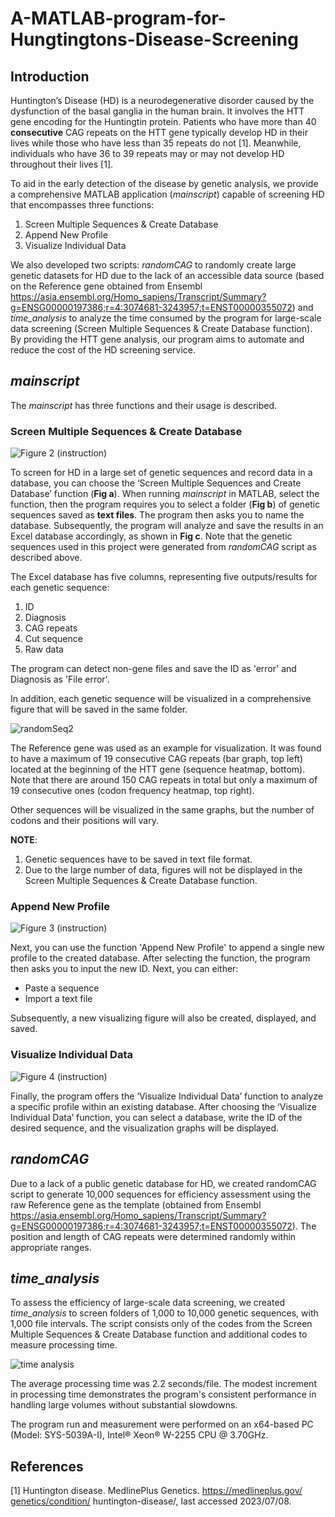 # A-MATLAB-program-for-Hungtingtons-Disease-Screening

## Introduction
Huntington’s Disease (HD) is a neurodegenerative disorder caused by the dysfunction of the basal ganglia in the human brain. It involves the HTT gene encoding for the Huntingtin protein. Patients who have more than 40 **consecutive** CAG repeats on the HTT gene typically develop HD in their lives while those who have less than 35 repeats do not [1]. Meanwhile, individuals who have 36 to 39 repeats may or may not develop HD throughout their lives [1].

To aid in the early detection of the disease by genetic analysis, we provide a comprehensive MATLAB application (_mainscript_) capable of screening HD that encompasses three functions:
1. Screen Multiple Sequences & Create Database
2. Append New Profile
3. Visualize Individual Data

We also developed two scripts: _randomCAG_ to randomly create large genetic datasets for HD due to the lack of an accessible data source (based on the Reference gene obtained from Ensembl https://asia.ensembl.org/Homo_sapiens/Transcript/Summary?g=ENSG00000197386;r=4:3074681-3243957;t=ENST00000355072) and _time_analysis_ to analyze the time consumed by the program for large-scale data screening (Screen Multiple Sequences & Create Database function).
By providing the HTT gene analysis, our program aims to automate and reduce the cost of the HD screening service.

## _mainscript_
The _mainscript_ has three functions and their usage is described.
### Screen Multiple Sequences & Create Database

![Figure 2 (instruction)](139542244/56e3a1c8-a04b-4c69-8ff9-6609933371f1)

To screen for HD in a large set of genetic sequences and record data in a database, you can choose the ‘Screen Multiple Sequences and Create Database’ function (**Fig a**). When running _mainscript_ in MATLAB, select the function, then the program requires you to select a folder (**Fig b**) of genetic sequences saved as **text files**. The program then asks you to name the database. Subsequently, the program will analyze and save the results in an Excel database accordingly, as shown in **Fig c**. Note that the genetic sequences used in this project were generated from _randomCAG_ script as described above.

The Excel database has five columns, representing five outputs/results for each genetic sequence:
1. ID
2. Diagnosis
3. CAG repeats
4. Cut sequence
5. Raw data

The program can detect non-gene files and save the ID as 'error' and Diagnosis as 'File error'. 

In addition, each genetic sequence will be visualized in a comprehensive figure that will be saved in the same folder.

![randomSeq2](https://github.com/trangthyy/A-MATLAB-application-for-Efficient-Huntingtons-Disease-Screening/assets/139542244/fe28d0df-c77a-4ec5-9f9f-d7e57290ec7e)

The Reference gene was used as an example for visualization. It was found to have a maximum of 19 consecutive CAG repeats (bar graph, top left) located at the beginning of the HTT gene (sequence heatmap, bottom). Note that there are around 150 CAG repeats in total but only a maximum of 19 consecutive ones (codon frequency heatmap, top right).

Other sequences will be visualized in the same graphs, but the number of codons and their positions will vary.

**NOTE**:
1. Genetic sequences have to be saved in text file format.
2. Due to the large number of data, figures will not be displayed in the Screen Multiple Sequences & Create Database function.

### Append New Profile

![Figure 3 (instruction)](https://github.com/trangthyy/A-MATLAB-application-for-Efficient-Huntingtons-Disease-Screening/assets/139542244/a474c1f9-4f69-4d14-a743-4f4a4c89e55f)

Next, you can use the function 'Append New Profile' to append a single new profile to the created database. After selecting the function, the program then asks you to input the new ID. Next, you can either:
* Paste a sequence
* Import a text file

Subsequently, a new visualizing figure will also be created, displayed, and saved.

### Visualize Individual Data

![Figure 4 (instruction)](https://github.com/trangthyy/A-MATLAB-application-for-Efficient-Huntingtons-Disease-Screening/assets/139542244/ccc1d176-d2bf-46f9-a1bc-845b285bc6e3)

Finally, the program offers the ‘Visualize Individual Data’ function to analyze a specific profile within an existing database. After choosing the ‘Visualize Individual Data’ function, you can select a database, write the ID of the desired sequence, and the visualization graphs will be displayed.

## _randomCAG_
Due to a lack of a public genetic database for HD, we created randomCAG script to generate 10,000 sequences for efficiency assessment using the raw Reference gene as the template (obtained from Ensembl https://asia.ensembl.org/Homo_sapiens/Transcript/Summary?g=ENSG00000197386;r=4:3074681-3243957;t=ENST00000355072). The position and length of CAG repeats were determined randomly within appropriate ranges.

## _time_analysis_
To assess the efficiency of large-scale data screening, we created _time_analysis_ to screen folders of 1,000 to 10,000 genetic sequences, with 1,000 file intervals. The script consists only of the codes from the Screen Multiple Sequences & Create Database function and additional codes to measure processing time.

![time analysis](https://github.com/trangthyy/A-MATLAB-application-for-Efficient-Huntingtons-Disease-Screening/assets/139542244/2437759f-a9bb-44be-bc5f-f938dda77148)

The average processing time was 2.2 seconds/file. The modest increment in processing time demonstrates the program's consistent performance in handling large volumes without substantial slowdowns.

The program run and measurement were performed on an x64-based PC (Model: SYS-5039A-I), Intel® Xeon® W-2255 CPU @ 3.70GHz.

## References
[1] Huntington disease. MedlinePlus Genetics. https://medlineplus.gov/‌genetics/condition/‌ h‌untington-disease/, last accessed 2023/07/08.
